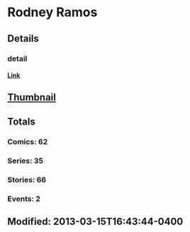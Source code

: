 # Rodney  Ramos 
## Details
### detail
#### [Link](http://marvel.com/comics/creators/768/rodney_ramos?utm_campaign=apiRef&utm_source=225578a89fc76f3d20fbffda5d17a88d)
## [Thumbnail](http://i.annihil.us/u/prod/marvel/i/mg/b/40/image_not_available.jpg)
## Totals
### Comics: 62
### Series: 35
### Stories: 66
### Events: 2
## Modified: 2013-03-15T16:43:44-0400